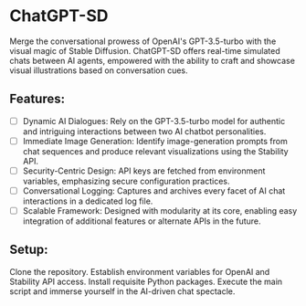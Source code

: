 # ChatGPT-SD
Merge the conversational prowess of OpenAI's GPT-3.5-turbo with the visual magic of Stable Diffusion. ChatGPT-SD offers real-time simulated chats between AI agents, empowered with the ability to craft and showcase visual illustrations based on conversation cues.

## Features:

- [ ] Dynamic AI Dialogues: Rely on the GPT-3.5-turbo model for authentic and intriguing interactions between two AI chatbot personalities.
- [ ] Immediate Image Generation: Identify image-generation prompts from chat sequences and produce relevant visualizations using the Stability API.
- [ ] Security-Centric Design: API keys are fetched from environment variables, emphasizing secure configuration practices.
- [ ] Conversational Logging: Captures and archives every facet of AI chat interactions in a dedicated log file.
- [ ] Scalable Framework: Designed with modularity at its core, enabling easy integration of additional features or alternate APIs in the future.

## Setup:

Clone the repository.
Establish environment variables for OpenAI and Stability API access.
Install requisite Python packages.
Execute the main script and immerse yourself in the AI-driven chat spectacle.
